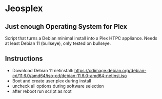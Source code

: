# Jeosplex
## Just enough Operating System for Plex

Script that turns a Debian minimal install into a Plex HTPC appliance.
Needs at least Debian 11 (bullseye), only tested on bullseye.

## Instructions
* Download Debian 11 netinstall: https://cdimage.debian.org/debian-cd/11.6.0/amd64/iso-cd/debian-11.6.0-amd64-netinst.iso
* Boot and create user plex during install
* uncheck all options during software selection
* after reboot run script as root
